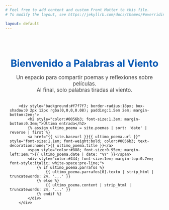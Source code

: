 ```yaml
---
# Feel free to add content and custom Front Matter to this file.
# To modify the layout, see https://jekyllrb.com/docs/themes/#overriding-theme-defaults

layout: default
---
```



<div class="container" style="max-width:700px; margin:auto; padding:2em 1em;">
	<h1 style="color:#0056b3; font-size:2.2em; text-align:center; margin-bottom:0.5em;">Bienvenido a Palabras al Viento</h1>
	<p style="font-size:1.2em; color:#444; text-align:center; margin-bottom:2em;">Un espacio para compartir poemas y reflexiones sobre películas.<br>Al final, solo palabras tiradas al viento.</p>

		<div style="background:#f7f7f7; border-radius:18px; box-shadow:0 2px 12px rgba(0,0,0,0.08); padding:1.5em 2em; margin-bottom:2em;">
			<h2 style="color:#0056b3; font-size:1.3em; margin-bottom:0.3em;">Última entrada</h2>
			{% assign ultimo_poema = site.poemas | sort: 'date' | reverse | first %}
			<a href="{{ site.baseurl }}{{ ultimo_poema.url }}" style="font-size:1.1em; font-weight:bold; color:#0056b3; text-decoration:none;">{{ ultimo_poema.title }}</a>
			<span style="color:#888; font-size:0.95em; margin-left:1em;">{{ ultimo_poema.date | date: "%Y" }}</span>
			<div style="color:#444; font-size:1em; margin-top:0.7em; font-style:italic; white-space:pre-line;">
				{% if ultimo_poema.parrafos %}
					{{ ultimo_poema.parrafos[0].texto | strip_html | truncatewords: 24, '...' }}
				{% else %}
					{{ ultimo_poema.content | strip_html | truncatewords: 24, '...' }}
				{% endif %}
			</div>
		</div>
</div>
